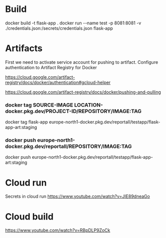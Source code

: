 



# Build

docker build -t flask-app . 
docker run --name test -p 8081:8081 -v ./credentials.json:/secrets/credentials.json flask-app

# Artifacts

First we need to activate service account for pushing to artifact. Configure authentication to Artifact Registry for Docker 

https://cloud.google.com/artifact-registry/docs/docker/authentication#gcloud-helper


https://cloud.google.com/artifact-registry/docs/docker/pushing-and-pulling


### docker tag SOURCE-IMAGE LOCATION-docker.pkg.dev/PROJECT-ID/REPOSITORY/IMAGE:TAG
docker tag flask-app europe-north1-docker.pkg.dev/reportall/testapp/flask-app-art:staging

###  docker push europe-north1-docker.pkg.dev/reportall/REPOSITORY/IMAGE:TAG
docker push europe-north1-docker.pkg.dev/reportall/testapp/flask-app-art:staging



# Cloud run 

Secrets in cloud run
https://www.youtube.com/watch?v=JIE89dneaGo


# Cloud build

https://www.youtube.com/watch?v=RBpDLP9ZoCk
